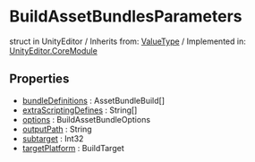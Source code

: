 # BuildAssetBundlesParameters
struct in UnityEditor
 / Inherits from: <a href="https://docs.unity3d.com/6000.0/Documentation/ScriptReference/ValueType.html">ValueType</a> / Implemented in: <a href="https://docs.unity3d.com/6000.0/Documentation/ScriptReference/UnityEditor.CoreModule.html">UnityEditor.CoreModule</a>

## Properties
- <a href="https://docs.unity3d.com/6000.0/Documentation/ScriptReference/BuildAssetBundlesParameters-bundleDefinitions.html">bundleDefinitions</a> : AssetBundleBuild[]
- <a href="https://docs.unity3d.com/6000.0/Documentation/ScriptReference/BuildAssetBundlesParameters-extraScriptingDefines.html">extraScriptingDefines</a> : String[]
- <a href="https://docs.unity3d.com/6000.0/Documentation/ScriptReference/BuildAssetBundlesParameters-options.html">options</a> : BuildAssetBundleOptions
- <a href="https://docs.unity3d.com/6000.0/Documentation/ScriptReference/BuildAssetBundlesParameters-outputPath.html">outputPath</a> : String
- <a href="https://docs.unity3d.com/6000.0/Documentation/ScriptReference/BuildAssetBundlesParameters-subtarget.html">subtarget</a> : Int32
- <a href="https://docs.unity3d.com/6000.0/Documentation/ScriptReference/BuildAssetBundlesParameters-targetPlatform.html">targetPlatform</a> : BuildTarget
